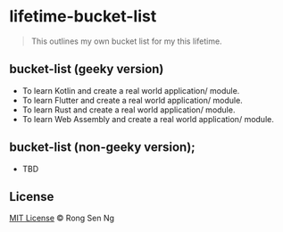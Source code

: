 # lifetime-bucket-list

> This outlines my own bucket list for my this lifetime.

## bucket-list (geeky version)

- To learn Kotlin and create a real world application/ module.
- To learn Flutter and create a real world application/ module.
- To learn Rust and create a real world application/ module.
- To learn Web Assembly and create a real world application/ module.

## bucket-list (non-geeky version);

- TBD

## License

[MIT License](http://motss.mit-license.org/) © Rong Sen Ng